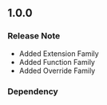 ## 1.0.0
### Release Note
* Added Extension Family
* Added Function Family
* Added Override Family

### Dependency
